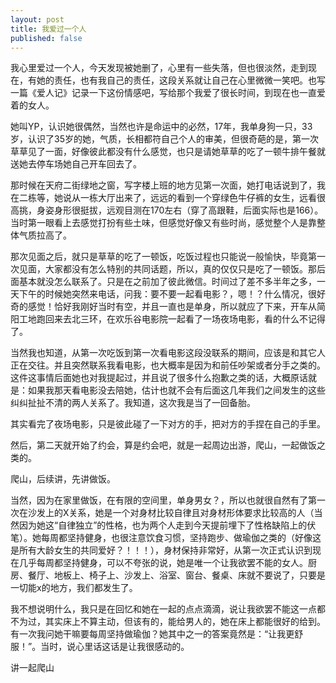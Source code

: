 ```yaml
---
layout: post
title: 我爱过一个人
published: false
---
```


我心里爱过一个人，今天发现被她删了，心里有一些失落，但也很淡然，走到现在，有她的责任，也有我自己的责任，这段关系就让自己在心里微微一笑吧。也写一篇《爱人记》记录一下这份情感吧，写给那个我爱了很长时间，到现在也一直爱着的女人。

她叫YP，认识她很偶然，当然也许是命运中的必然，17年，我单身狗一只，33岁，认识了35岁的她，气质，长相都符自己个人的审美，但很奇葩的是，第一次草草见了一面，好像彼此都没有什么感觉，也只是请她草草的吃了一顿牛排午餐就送她去停车场她自己开车回去了。

那时候在天府二街绿地之窗，写字楼上班的地方见第一次面，她打电话说到了，我在二栋等，她说从一栋大厅出来了，远远的看到一个穿绿色牛仔裤的女生，远看很高挑，身姿身形很挺拔，远观目测在170左右（穿了高跟鞋，后面实际也是166）。当时第一眼看上去感觉打扮有些土味，但感觉好像又有些时尚，感觉整个人是靠整体气质拉高了。

那次见面之后，就只是草草的吃了一顿饭，吃饭过程也只能说一般愉快，毕竟第一次见面，大家都没有怎么特别的共同话题，所以，真的仅仅只是吃了一顿饭。那后面基本就没怎么联系了。只是在之前加了彼此微信。时间过了差不多半年之多，一天下午的时候她突然来电话，问我：要不要一起看电影？，嗯！？什么情况，很好奇的感觉！恰好我刚好当时有空，并且一直也是单身，所以就应了下来，开车从简阳工地跑回来去北三环，在欢乐谷电影院一起看了一场夜场电影，看的什么不记得了。

当然我也知道，从第一次吃饭到第一次看电影这段没联系的期间，应该是和其它人正在交往。并且突然联系我看电影，也大概率是因为和前任吵架或者分手之类的。这件这事情后面她也对我提起过，并且说了很多什么抱歉之类的话，大概原话就是：如果我那天看电影没去陪她，估计也就不会有后面这几年我们之间发生的这些纠纠扯扯不清的两人关系了。我知道，这次我是当了一回备胎。

其实看完了夜场电影，只是彼此碰了一下对方的手，把对方的手捏在自己的手里。

然后，第二天就开始了约会，算是约会吧，就是一起周边出游，爬山，一起做饭之类的。

爬山，后续讲，先讲做饭。

当然，因为在家里做饭，在有限的空间里，单身男女？，所以也就很自然有了第一次在沙发上的X关系，她是一个对身材比较自律且对身材形体要求比较高的人（当然因为她这“自律独立”的性格，也为两个人走到今天提前埋下了性格缺陷上的伏笔）。她每周都坚持健身，也很注意饮食习惯，坚持跑步、做瑜伽之类的（好像这是所有大龄女生的共同爱好？！！！），身材保持非常好，从第一次正式认识到现在几乎每周都坚持健身，可以不夸张的说，她是唯一个让我欲罢不能的女人。厨房、餐厅、地板上、椅子上、沙发上、浴室、窗台、餐桌、床就不要说了，只要是一切能x的地方，我们都发生了。

我不想说明什么，我只是在回忆和她在一起的点点滴滴，说让我欲罢不能这一点都不为过，其实床上不算主动，但该有的，能给男人的，她在床上都能很好的给到。有一次我问她干嘛要每周坚持做瑜伽？她其中之一的答案竟然是：“让我更舒服！”。当时，说心里话这话是让我很感动的。

讲一起爬山
